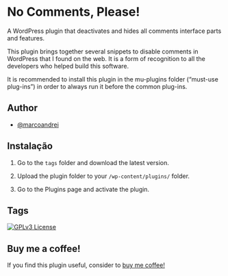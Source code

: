 
# No Comments, Please!

A WordPress plugin that deactivates and hides all comments interface parts and features.

This plugin brings together several snippets to disable comments in WordPress that I found on the web. It is a form of recognition to all the developers who helped build this software.

It is recommended to install this plugin in the mu-plugins folder (“must-use plug-ins”) in order to always run it before the common plug-ins.


## Author

- [@marcoandrei](https://www.github.com/marcoandrei)


## Instalação

1. Go to the `tags` folder and download the latest version.

2. Upload the plugin folder to your `/wp-content/plugins/` folder.

3. Go to the Plugins page and activate the plugin.

## Tags

[![GPLv3 License](https://img.shields.io/badge/License-GPL%20v2-yellow.svg)](https://opensource.org/licenses/)


## Buy me a coffee!

If you find this plugin useful, consider to [buy me coffee!](https://ko-fi.com/marcoandrei)